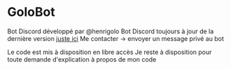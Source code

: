 # GoloBot

Bot Discord développé par @henrigolo
Bot Discord toujours à jour de la dernière version [juste ici](https://discord.com/api/oauth2/authorize?client_id=1045367982060220557&permissions=8&scope=bot%20applications.commands)
Me contacter -> envoyer un message privé au bot

Le code est mis à disposition en libre accès
Je reste à disposition pour toute demande d'explication à propos de mon code

